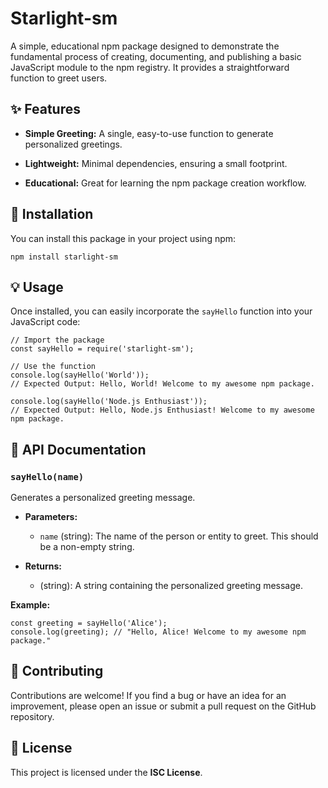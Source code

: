 # Starlight-sm

A simple, educational npm package designed to demonstrate the fundamental process of creating, documenting, and publishing a basic JavaScript module to the npm registry. It provides a straightforward function to greet users.

## ✨ Features

* **Simple Greeting:** A single, easy-to-use function to generate personalized greetings.

* **Lightweight:** Minimal dependencies, ensuring a small footprint.

* **Educational:** Great for learning the npm package creation workflow.

## 🚀 Installation

You can install this package in your project using npm:

```
npm install starlight-sm
```

## 💡 Usage

Once installed, you can easily incorporate the `sayHello` function into your JavaScript code:

```
// Import the package
const sayHello = require('starlight-sm');

// Use the function
console.log(sayHello('World'));
// Expected Output: Hello, World! Welcome to my awesome npm package.

console.log(sayHello('Node.js Enthusiast'));
// Expected Output: Hello, Node.js Enthusiast! Welcome to my awesome npm package.
```

## 📖 API Documentation

### `sayHello(name)`

Generates a personalized greeting message.

* **Parameters:**

    * `name` (string): The name of the person or entity to greet. This should be a non-empty string.

* **Returns:**

    * (string): A string containing the personalized greeting message.

**Example:**

```
const greeting = sayHello('Alice');
console.log(greeting); // "Hello, Alice! Welcome to my awesome npm package."
```

## 🤝 Contributing

Contributions are welcome! If you find a bug or have an idea for an improvement, please open an issue or submit a pull request on the GitHub repository.

## 📄 License

This project is licensed under the **ISC License**.